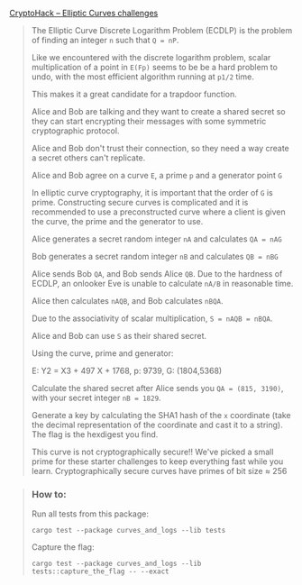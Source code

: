 [CryptoHack – Elliptic Curves challenges](https://cryptohack.org/challenges/ecc/)

> The Elliptic Curve Discrete Logarithm Problem (ECDLP) is the problem of finding an integer `n` such that `Q = nP`.
>
> Like we encountered with the discrete logarithm problem, scalar multiplication of a point in `E(Fp)` seems to be be a hard problem to undo, with the most efficient algorithm running at `p1/2` time.
>
> This makes it a great candidate for a trapdoor function.
>
> Alice and Bob are talking and they want to create a shared secret so they can start encrypting their messages with some symmetric cryptographic protocol.
>
> Alice and Bob don't trust their connection, so they need a way create a secret others can't replicate.
>
> Alice and Bob agree on a curve `E`, a prime `p` and a generator point `G`
>
> In elliptic curve cryptography, it is important that the order of `G` is prime. Constructing secure curves is complicated and it is recommended to use a preconstructed curve where a client is given the curve, the prime and the generator to use.
>
> Alice generates a secret random integer `nA` and calculates `QA = nAG`
>
> Bob generates a secret random integer `nB` and calculates `QB = nBG`
>
> Alice sends Bob `QA`, and Bob sends Alice `QB`. Due to the hardness of ECDLP, an onlooker Eve is unable to calculate `nA/B` in reasonable time.
>
> Alice then calculates `nAQB`, and Bob calculates `nBQA`.
>
> Due to the associativity of scalar multiplication, `S = nAQB = nBQA`.
>
> Alice and Bob can use `S` as their shared secret.
>
> Using the curve, prime and generator:
>
> E: Y2 = X3 + 497 X + 1768, p: 9739, G: (1804,5368)
>
> Calculate the shared secret after Alice sends you `QA = (815, 3190)`, with your secret integer `nB = 1829`.
>
> Generate a key by calculating the SHA1 hash of the `x` coordinate (take the decimal representation of the coordinate and cast it to a string). The flag is the hexdigest you find.
>
> This curve is not cryptographically secure!! We've picked a small prime for these starter challenges to keep everything fast while you learn. Cryptographically secure curves have primes of bit size ≈ 256

> ### How to:
> Run all tests from this package:
>
>     cargo test --package curves_and_logs --lib tests
>
> Capture the flag:
>
>     cargo test --package curves_and_logs --lib tests::capture_the_flag -- --exact
>
